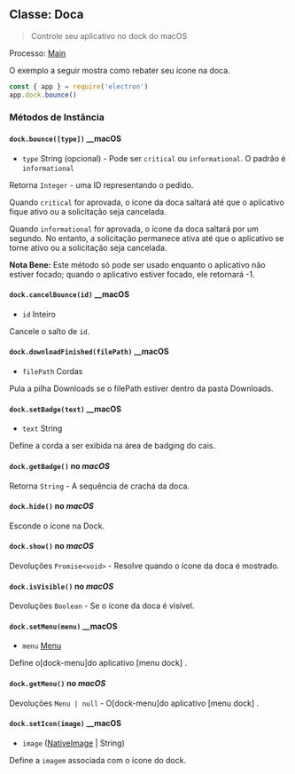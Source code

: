 ## Classe: Doca

> Controle seu aplicativo no dock do macOS

Processo: [Main](../glossary.md#main-process)

O exemplo a seguir mostra como rebater seu ícone na doca.

```javascript
const { app } = require('electron')
app.dock.bounce()
```

### Métodos de Instância

#### `dock.bounce([type])` __macOS

* `type` String (opcional) - Pode ser `critical` ou `informational`. O padrão é `informational`

Retorna `Integer` - uma ID representando o pedido.

Quando `critical` for aprovada, o ícone da doca saltará até que o aplicativo fique ativo ou a solicitação seja cancelada.

Quando `informational` for aprovada, o ícone da doca saltará por um segundo. No entanto, a solicitação permanece ativa até que o aplicativo se torne ativo ou a solicitação seja cancelada.

**Nota Bene:** Este método só pode ser usado enquanto o aplicativo não estiver focado; quando o aplicativo estiver focado, ele retornará -1.

#### `dock.cancelBounce(id)` __macOS

* `id` Inteiro

Cancele o salto de `id`.

#### `dock.downloadFinished(filePath)` __macOS

* `filePath` Cordas

Pula a pilha Downloads se o filePath estiver dentro da pasta Downloads.

#### `dock.setBadge(text)` __macOS

* `text` String

Define a corda a ser exibida na área de badging do cais.

#### `dock.getBadge()` no _macOS_

Retorna `String` - A sequência de crachá da doca.

#### `dock.hide()` no _macOS_

Esconde o ícone na Dock.

#### `dock.show()` no _macOS_

Devoluções `Promise<void>` - Resolve quando o ícone da doca é mostrado.

#### `dock.isVisible()` no _macOS_

Devoluções `Boolean` - Se o ícone da doca é visível.

#### `dock.setMenu(menu)` __macOS

* `menu` [Menu](menu.md)

Define o[dock-menu]do aplicativo [menu dock] .

#### `dock.getMenu()` no _macOS_

Devoluções `Menu | null` - O[dock-menu]do aplicativo [menu dock] .

#### `dock.setIcon(image)` __macOS

* `image` ([NativeImage](native-image.md) | String)

Define a `imagem` associada com o ícone do dock.

